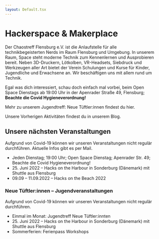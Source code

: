 ```yaml
---
layout: Default.tsx
---
```


# Hackerspace & Makerplace

Der Chaostreff Flensburg e.V. ist die Anlaufstelle für alle technikbegeisterten Nerds im Raum Flensburg und Umgebung.
In unserem Raum, Space steht moderne Technik zum Kennenlernen und Ausprobieren bereit.
Neben 3D-Druckern, Lötkolben, VR-Headsets, Siebdruck und Werkzeugen aller Art bietet der Verein Schulungen und Kurse für Kinder, Jugendliche und Erwachsene an. Wir beschäftigen uns mit allem rund um Technik.

Egal was dich interessiert, schau doch einfach mal vorbei,
beim Open Space Dienstags ab 19:00 Uhr in der Apenrader Straße 49, Flensburg; **Beachte die Covid Hygieneverordnung!**

Mehr zu unserem Jugendtreff: Neue Tüftler:innen findest du hier. 

Unsere Vorherigen Aktivitäten findest du in unserem Blog. 

## Unsere nächsten Veranstaltungen

Aufgrund von Covid-19 können wir unseren Veranstaltungen nicht regulär durchführen. Aktuelle Infos gibt es per Mail.

- Jeden Dienstag; 19:00 Uhr; Open Space Dienstag; Apenrader Str. 49; Beachte die Covid Hygieneverordnung!
- <span>25. Juni 2022 – Hacks on the Harbour in Sonderburg (Dänemark) mit Shuttle aus Flensburg</span>
- 09.09 – 11.09.2022 – Hacks on the Beach 2022

### Neue Tüftler:innen – Jugendveranstaltungen

Aufgrund von Covid-19 können wir unseren Veranstaltungen nicht regulär durchführen.

- Einmal im Monat: Jugendtreff Neue Tüftler:innten
- <span>25. Juni 2022 – Hacks on the Harbour in Sonderburg (Dänemark) mit Shuttle aus Flensburg</span>
- Sommerferien: Ferienpass Workshops
